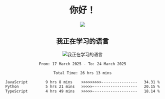 <div align="center">
<h1>你好！</h1>
  
<a href="https://github.com/ikun0014">
    <img align="center" src="https://github-readme-stats-sigma-five.vercel.app/api?username=ikun0014&include_all_commits=true&show_icons=true&count_private=true&locale=cn&bg_color=0,EC6C6C,FFD479,FFFC79,73FA79,73FDFF,D783FF" />
  </a>
</div>

<div align="center">
<h2>我正在学习的语言</h2>
  
![我正在学习的语言](https://skillicons.dev/icons?i=python,nodejs,vue,html,dart)

</div>

<div align="center">
<!--START_SECTION:waka-->

```txt
From: 17 March 2025 - To: 24 March 2025

Total Time: 26 hrs 13 mins

JavaScript        9 hrs 8 mins    >>>>>>>>>----------------   34.31 %
Python            5 hrs 21 mins   >>>>>--------------------   20.15 %
TypeScript        4 hrs 49 mins   >>>>>--------------------   18.14 %
```

<!--END_SECTION:waka-->

</div>
